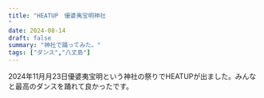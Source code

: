 ```yaml
---
title: "HEATUP　優婆夷宝明神社
"
date: 2024-08-14
draft: false
summary: "神社で踊ってみた。"
tags: ["ダンス","八丈島"]
---
```


2024年11月月23日優婆夷宝明という神社の祭りでHEATUPが出ました。みんなと最高のダンスを踊れて良かったです。
